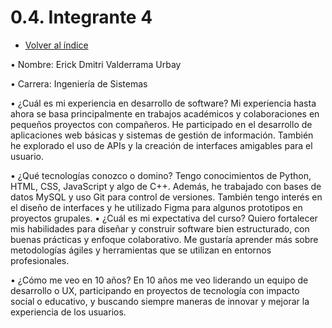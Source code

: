 # 0.4. Integrante 4
- [Volver al índice](/0/0.md)

• Nombre: Erick Dmitri Valderrama Urbay


• Carrera: Ingeniería de Sistemas


• ¿Cuál es mi experiencia en desarrollo de software?
Mi experiencia hasta ahora se basa principalmente en trabajos académicos y colaboraciones en pequeños proyectos con compañeros. He participado en el desarrollo de aplicaciones web básicas y sistemas de gestión de información. También he explorado el uso de APIs y la creación de interfaces amigables para el usuario.


• ¿Qué tecnologías conozco o domino?
Tengo conocimientos de Python, HTML, CSS, JavaScript y algo de C++. Además, he trabajado con bases de datos MySQL y uso Git para control de versiones. También tengo interés en el diseño de interfaces y he utilizado Figma para algunos prototipos en proyectos grupales.
• ¿Cuál es mi expectativa del curso?
Quiero fortalecer mis habilidades para diseñar y construir software bien estructurado, con buenas prácticas y enfoque colaborativo. Me gustaría aprender más sobre metodologías ágiles y herramientas que se utilizan en entornos profesionales.


• ¿Cómo me veo en 10 años?
En 10 años me veo liderando un equipo de desarrollo o UX, participando en proyectos de tecnología con impacto social o educativo, y buscando siempre maneras de innovar y mejorar la experiencia de los usuarios.
